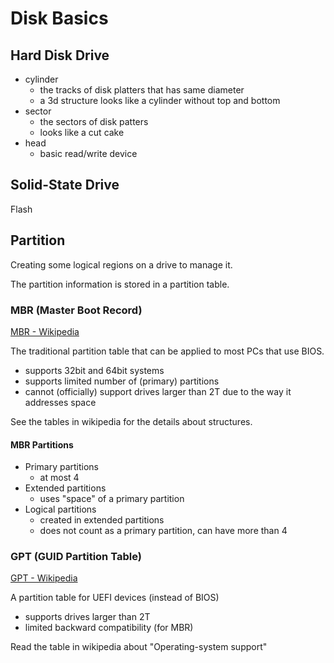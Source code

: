 # Disk Basics

## Hard Disk Drive

* cylinder
  * the tracks of disk platters that has same diameter
  * a 3d structure looks like a cylinder without top and bottom
* sector
  * the sectors of disk patters
  * looks like a cut cake
* head
  * basic read/write device

## Solid-State Drive

Flash

## Partition

Creating some logical regions on a drive to manage it.

The partition information is stored in a partition table.

### MBR (Master Boot Record)

[MBR - Wikipedia](https://en.wikipedia.org/wiki/Master_boot_record)

The traditional partition table that can be applied to most PCs that use BIOS.

* supports 32bit and 64bit systems
* supports limited number of (primary) partitions
* cannot (officially) support drives larger than 2T due to the way it addresses space

See the tables in wikipedia for the details about structures.

#### MBR Partitions

* Primary partitions
  * at most 4
* Extended partitions
  * uses "space" of a primary partition
* Logical partitions
  * created in extended partitions
  * does not count as a primary partition, can have more than 4

### GPT (GUID Partition Table)

[GPT - Wikipedia](https://en.wikipedia.org/wiki/GUID_Partition_Table)

A partition table for UEFI devices (instead of BIOS)

* supports drives larger than 2T
* limited backward compatibility (for MBR)

Read the table in wikipedia about "Operating-system support"